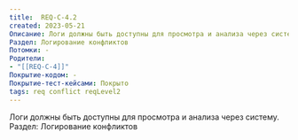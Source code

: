 ```yaml
---
title:  REQ-C-4.2
created: 2023-05-21
Описание: Логи должны быть доступны для просмотра и анализа через систему.
Раздел: Логирование конфликтов 
Потомки: -
Родители: 
- "[[REQ-C-4]]"
Покрытие-кодом: -
Покрытие-тест-кейсами: Покрыто
tags: req conflict reqLevel2
---
```


Логи должны быть доступны для просмотра и анализа через систему.
Раздел: Логирование конфликтов
